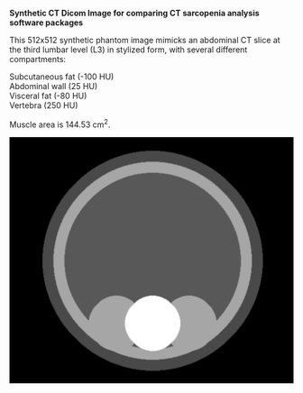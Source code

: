 **Synthetic CT Dicom Image for comparing CT sarcopenia analysis software packages** 

This 512x512 synthetic phantom image mimicks an abdominal CT slice at the third lumbar level (L3) in stylized form, with several different compartments: 

Subcutaneous fat (-100 HU)   
Abdominal wall (25 HU)   
Visceral fat (-80 HU)    
Vertebra (250 HU)   


Muscle area is 144.53 cm<sup>2</sup>.


![Preview](https://github.com/Sarcopenia/SarcopeniaTest/blob/main/preview.PNG)
